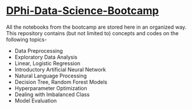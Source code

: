 # [DPhi-Data-Science-Bootcamp](https://github.com/SumaiaParveen/DPhi-Data-Science-Bootcamp/blob/master/Certificate_of_Excellence.pdf)

All the notebooks from the bootcamp are stored here in an organized way. This repository contains (but not limited to) concepts and codes on the following topics-

- Data Preprocessing
- Exploratory Data Analysis
- Linear, Logistic Regression
- Introductory Artificial Neural Network
- Natural Language Processing 
- Decision Tree, Random Forest Models
- Hyperparameter Optimization
- Dealing with Imbalanced Class
- Model Evaluation
